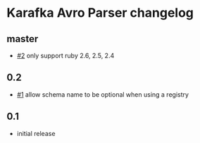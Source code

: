 # Karafka Avro Parser changelog

## master
- [#2](https://github.com/karafka/avro/pull/2) only support ruby 2.6, 2.5, 2.4

## 0.2
- [#1](https://github.com/karafka/avro/pull/1) allow schema name to be optional when using a registry

## 0.1
- initial release
